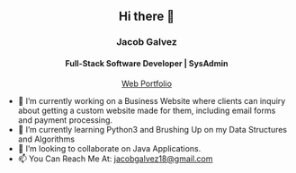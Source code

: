 <h2 align=center> Hi there 👋</h2>
<h3 align=center>Jacob Galvez</h3>
<h4 align=center>Full-Stack Software Developer | SysAdmin</h4>  
<p align=center><a href="https://websiteforgers.com">Web Portfolio</a></p>

<!--
**JacobGalvez/JacobGalvez** is a ✨ _special_ ✨ repository because its `README.md` (this file) appears on your GitHub profile.

Here are some ideas to get you started:
-->

- 🔭 I’m currently working on a Business Website where clients can inquiry about getting a custom website made for them, including email forms and payment processing.
- 🌱 I’m currently learning Python3 and Brushing Up on my Data Structures and Algorithms
- 👯 I’m looking to collaborate on Java Applications.
- 📫 You Can Reach Me At: jacobgalvez18@gmail.com


